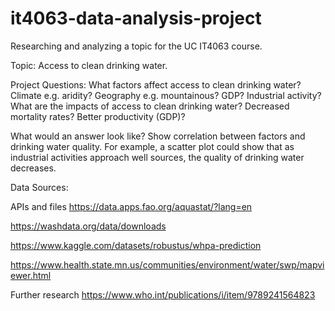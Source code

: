 # it4063-data-analysis-project
Researching and analyzing a topic for the UC IT4063 course.

Topic: Access to clean drinking water.

Project Questions:
What factors affect access to clean drinking water?
Climate e.g. aridity?
Geography e.g. mountainous?
GDP?
Industrial activity?
What are the impacts of access to clean drinking water?
Decreased mortality rates?
Better productivity (GDP)?

What would an answer look like?
Show correlation between factors and drinking water quality.
For example, a scatter plot could show that as industrial activities approach well sources, the quality of drinking water decreases.

Data Sources:

APIs and files
https://data.apps.fao.org/aquastat/?lang=en

https://washdata.org/data/downloads

https://www.kaggle.com/datasets/robustus/whpa-prediction

https://www.health.state.mn.us/communities/environment/water/swp/mapviewer.html

Further research
https://www.who.int/publications/i/item/9789241564823

